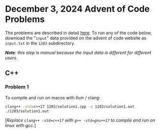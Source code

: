 # December 3, 2024 Advent of Code Problems

The problems are described in detail [here](https://adventofcode.com/2024/day/3). 
To run any of the code below, download the "`input`" data provided on the 
advent of code website as `input.txt` in the `1203` subdirectory.

***Note**: this step is manual because the input data is different for different users.*

## C++

### Problem 1

To compile and run on macos with llvm / clang:

```sh
clang++ -std=c++17 1203/solution1.cpp -o 1203/solution1.out
./1203/solution1.out
```

[*Replace `clang++ -std=c++17` with `g++ -std=gnu++17` to compile and run on linux with gcc.*]
